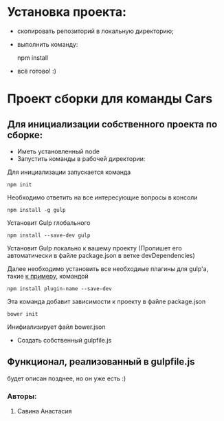 # Установка проекта:
* скопировать репозиторий в локальную директорию;
* выполнить команду:

	npm install

* всё готово! :)


# Проект сборки для команды Cars

## Для инициализации собственного проекта по сборке:

* Иметь установленный node
* Запустить команды в рабочей директории:

Для инициализации запускается команда

	npm init

Необходимо ответить на все интересующие вопросы в консоли

	npm install -g gulp

Установит Gulp глобального

	npm install --save-dev gulp

Установит Gulp локально к вашему проекту (Пропишет его автоматически в файле package.json в ветке devDependencies)

Далее необходимо установить все необходиые плагины для gulp'а, такие [к примеру](https://habrahabr.ru/post/252745/), командой

	npm install plugin-name --save-dev

Эта команда добавит зависимости к проекту в файле package.json

	bower init

Инифиализирует файл bower.json

* Создать собственный gulpfile.js

## Функционал, реализованный в gulpfile.js
будет описан позднее, но он уже есть :)

### Авторы:
1. Савина Анастасия
